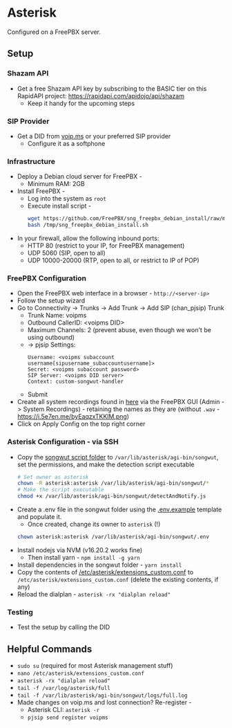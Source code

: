 # Asterisk

Configured on a FreePBX server.

## Setup

### Shazam API

-   Get a free Shazam API key by subscribing to the BASIC tier on this RapidAPI project: https://rapidapi.com/apidojo/api/shazam
    -   Keep it handy for the upcoming steps

### SIP Provider

-   Get a DID from [voip.ms](https://voip.ms) or your preferred SIP provider
    -   Configure it as a softphone

### Infrastructure

-   Deploy a Debian cloud server for FreePBX -
    -   Minimum RAM: 2GB
-   Install FreePBX -
    -   Log into the system as `root`
    -   Execute install script -
        ```bash
        wget https://github.com/FreePBX/sng_freepbx_debian_install/raw/master/sng_freepbx_debian_install.sh -O /tmp/sng_freepbx_debian_install.sh
        bash /tmp/sng_freepbx_debian_install.sh
        ```
-   In your firewall, allow the following inbound ports:
    -   HTTP 80 (restrict to your IP, for FreePBX management)
    -   UDP 5060 (SIP, open to all)
    -   UDP 10000-20000 (RTP, open to all, or restrict to IP of POP)

### FreePBX Configuration

-   Open the FreePBX web interface in a browser - `http://<server-ip>`
-   Follow the setup wizard
-   Go to Connectivity -> Trunks -> Add Trunk -> Add SIP (chan_pjsip) Trunk
    -   Trunk Name: voipms
    -   Outbound CallerID: \<voipms DID\>
    -   Maximum Channels: 2 (prevent abuse, even though we won't be using outbound)
    -   -> pjsip Settings:
        ```
        Username: <voipms subaccount username[sipusername_subaccountusername]>
        Secret: <voipms subaccount password>
        SIP Server: <voipms DID server>
        Context: custom-songwut-handler
        ```
    -   Submit
-   Create all system recordings found in [here](./var/lib/asterisk/sounds/en/custom) via the FreePBX GUI (Admin -> System Recordings) - retaining the names as they are (without `.wav` - https://i.5e7en.me/byEaqzxTKKlM.png)
-   Click on Apply Config on the top right corner

### Asterisk Configuration - via SSH

-   Copy the [songwut script folder](./var/lib/asterisk/agi-bin/songwut) to `/var/lib/asterisk/agi-bin/songwut`, set the permissions, and make the detection script executable
    ```bash
    # Set owner as asterisk
    chown -R asterisk:asterisk /var/lib/asterisk/agi-bin/songwut/*
    # Make the script executable
    chmod +x /var/lib/asterisk/agi-bin/songwut/detectAndNotify.js
    ```
-   Create a .env file in the songwut folder using the [.env.example](./var/lib/asterisk/agi-bin/songwut/.env.example) template and populate it.
    -   Once created, change its owner to `asterisk` (!)
    ```bash
    chown asterisk:asterisk /var/lib/asterisk/agi-bin/songwut/.env
    ```
-   Install nodejs via NVM (v16.20.2 works fine)
    -   Then install yarn - `npm install -g yarn`
-   Install dependencies in the songwut folder - `yarn install`
-   Copy the contents of [/etc/asterisk/extensions_custom.conf](./etc/asterisk/extensions_custom.conf) to `/etc/asterisk/extensions_custom.conf` (delete the existing contents, if any)
-   Reload the dialplan - `asterisk -rx "dialplan reload"`

### Testing

-   Test the setup by calling the DID

## Helpful Commands

-   `sudo su` (required for most Asterisk management stuff)
-   `nano /etc/asterisk/extensions_custom.conf`
-   `asterisk -rx "dialplan reload"`
-   `tail -f /var/log/asterisk/full`
-   `tail -f /var/lib/asterisk/agi-bin/songwut/logs/full.log`
-   Made changes on voip.ms and lost connection? Re-register -
    -   Asterisk CLI: `asterisk -r`
    -   `pjsip send register voipms`
